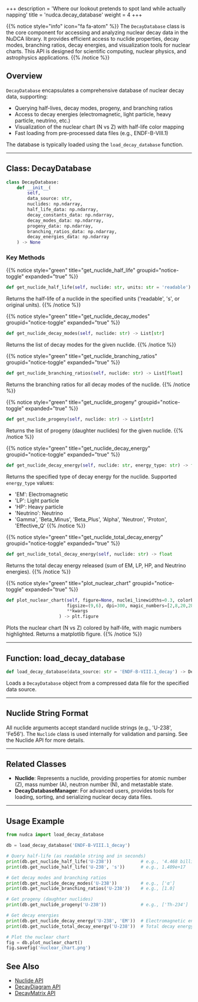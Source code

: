 +++
description = 'Where our lookout pretends to spot land while actually napping'
title = 'nudca.decay_database'
weight = 4
+++

{{% notice style="info" icon="fa fa-atom" %}}
The `DecayDatabase` class is the core component for accessing and analyzing nuclear decay data in the NuDCA library. It provides efficient access to nuclide properties, decay modes, branching ratios, decay energies, and visualization tools for nuclear charts. This API is designed for scientific computing, nuclear physics, and astrophysics applications.
{{% /notice %}}

## Overview

`DecayDatabase` encapsulates a comprehensive database of nuclear decay data, supporting:
- Querying half-lives, decay modes, progeny, and branching ratios
- Access to decay energies (electromagnetic, light particle, heavy particle, neutrino, etc.)
- Visualization of the nuclear chart (N vs Z) with half-life color mapping
- Fast loading from pre-processed data files (e.g., ENDF-B-VIII.1)

The database is typically loaded using the `load_decay_database` function.

---

## Class: DecayDatabase

```python
class DecayDatabase:
    def __init__(
        self,
        data_source: str,
        nuclides: np.ndarray,
        half_life_data: np.ndarray,
        decay_constants_data: np.ndarray,
        decay_modes_data: np.ndarray,
        progeny_data: np.ndarray,
        branching_ratios_data: np.ndarray,
        decay_energies_data: np.ndarray
    ) -> None
```

### Key Methods


{{% notice style="green" title="get_nuclide_half_life" groupid="notice-toggle" expanded="true" %}}
```python
def get_nuclide_half_life(self, nuclide: str, units: str = 'readable') -> Union[float, str]
```
Returns the half-life of a nuclide in the specified units ('readable', 's', or original units).
{{% /notice %}}


{{% notice style="green" title="get_nuclide_decay_modes" groupid="notice-toggle" expanded="true" %}}
```python
def get_nuclide_decay_modes(self, nuclide: str) -> List[str]
```
Returns the list of decay modes for the given nuclide.
{{% /notice %}}


{{% notice style="green" title="get_nuclide_branching_ratios" groupid="notice-toggle" expanded="true" %}}
```python
def get_nuclide_branching_ratios(self, nuclide: str) -> List[float]
```
Returns the branching ratios for all decay modes of the nuclide.
{{% /notice %}}


{{% notice style="green" title="get_nuclide_progeny" groupid="notice-toggle" expanded="true" %}}
```python
def get_nuclide_progeny(self, nuclide: str) -> List[str]
```
Returns the list of progeny (daughter nuclides) for the given nuclide.
{{% /notice %}}


{{% notice style="green" title="get_nuclide_decay_energy" groupid="notice-toggle" expanded="true" %}}
```python
def get_nuclide_decay_energy(self, nuclide: str, energy_type: str) -> float
```
Returns the specified type of decay energy for the nuclide. Supported `energy_type` values:
- 'EM': Electromagnetic
- 'LP': Light particle
- 'HP': Heavy particle
- 'Neutrino': Neutrino
- 'Gamma', 'Beta_Minus', 'Beta_Plus', 'Alpha', 'Neutron', 'Proton', 'Effective_Q'
{{% /notice %}}


{{% notice style="green" title="get_nuclide_total_decay_energy" groupid="notice-toggle" expanded="true" %}}
```python
def get_nuclide_total_decay_energy(self, nuclide: str) -> float
```
Returns the total decay energy released (sum of EM, LP, HP, and Neutrino energies).
{{% /notice %}}


{{% notice style="green" title="plot_nuclear_chart" groupid="notice-toggle" expanded="true" %}}
```python
def plot_nuclear_chart(self, figure=None, nuclei_linewidths=0.3, colorbar=False,
                       figsize=(9,6), dpi=300, magic_numbers=[2,8,20,28,50,82,126],
                       **kwargs
                    ) -> plt.figure
```
Plots the nuclear chart (N vs Z) colored by half-life, with magic numbers highlighted. Returns a matplotlib figure.
{{% /notice %}}

---

## Function: load_decay_database

```python
def load_decay_database(data_source: str = 'ENDF-B-VIII.1_decay') -> DecayDatabase
```
Loads a `DecayDatabase` object from a compressed data file for the specified data source.

---

## Nuclide String Format

All nuclide arguments accept standard nuclide strings (e.g., 'U-238', 'Fe56'). The `Nuclide` class is used internally for validation and parsing. See the Nuclide API for more details.

---

## Related Classes

- **Nuclide**: Represents a nuclide, providing properties for atomic number (Z), mass number (A), neutron number (N), and metastable state.
- **DecayDatabaseManager**: For advanced users, provides tools for loading, sorting, and serializing nuclear decay data files.

---


## Usage Example

```python
from nudca import load_decay_database

db = load_decay_database('ENDF-B-VIII.1_decay')

# Query half-life (as readable string and in seconds)
print(db.get_nuclide_half_life('U-238'))           # e.g., '4.468 billion years'
print(db.get_nuclide_half_life('U-238', 's'))      # e.g., 1.409e+17

# Get decay modes and branching ratios
print(db.get_nuclide_decay_modes('U-238'))         # e.g., ['α']
print(db.get_nuclide_branching_ratios('U-238'))    # e.g., [1.0]

# Get progeny (daughter nuclides)
print(db.get_nuclide_progeny('U-238'))             # e.g., ['Th-234']

# Get decay energies
print(db.get_nuclide_decay_energy('U-238', 'EM'))  # Electromagnetic energy
print(db.get_nuclide_total_decay_energy('U-238'))  # Total decay energy

# Plot the nuclear chart
fig = db.plot_nuclear_chart()
fig.savefig('nuclear_chart.png')
```


## See Also

- [Nuclide API](./Nuclide/)
- [DecayDiagram API](./DecayDiagram/)
- [DecayMatrix API](./DecayMatrix/)
